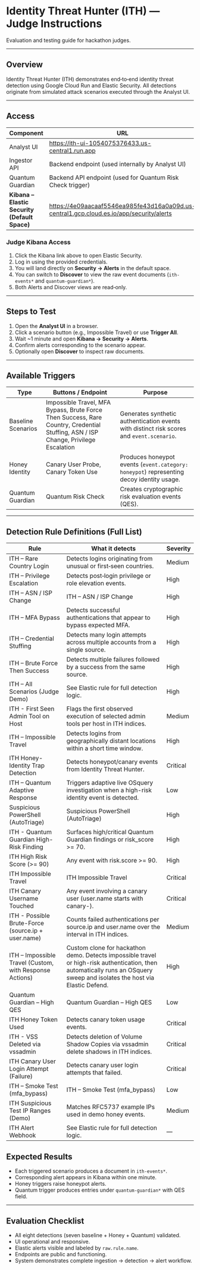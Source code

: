 # Identity Threat Hunter (ITH) — Judge Instructions

Evaluation and testing guide for hackathon judges.

---

## Overview

Identity Threat Hunter (ITH) demonstrates end‑to‑end identity threat detection using Google Cloud Run and Elastic Security.
All detections originate from simulated attack scenarios executed through the Analyst UI.

---

## Access

| Component | URL | Credentials |
|------------|-----|-------------|
| Analyst UI | https://ith-ui-1054075376433.us-central1.run.app | — |
| Ingestor API | Backend endpoint (used internally by Analyst UI) | — |
| Quantum Guardian | Backend API endpoint (used for Quantum Risk Check trigger) | — |
| **Kibana – Elastic Security (Default Space)** | https://4e09aacaaf5546ea985fe43d16a0a09d.us-central1.gcp.cloud.es.io/app/security/alerts | **Username:** `ith_judge`  •  **Password:** `Hackathon2025` |

### Judge Kibana Access
1. Click the Kibana link above to open Elastic Security.
2. Log in using the provided credentials.
3. You will land directly on **Security → Alerts** in the default space.
4. You can switch to **Discover** to view the raw event documents (`ith-events*` and `quantum-guardian*`).
5. Both Alerts and Discover views are read‑only.

---

## Steps to Test

1. Open the **Analyst UI** in a browser.
2. Click a scenario button (e.g., Impossible Travel) or use **Trigger All**.
3. Wait ~1 minute and open **Kibana → Security → Alerts**.
4. Confirm alerts corresponding to the scenario appear.
5. Optionally open **Discover** to inspect raw documents.

---

## Available Triggers

| Type | Buttons / Endpoint | Purpose |
|------|--------------------|----------|
| Baseline Scenarios | Impossible Travel, MFA Bypass, Brute Force Then Success, Rare Country, Credential Stuffing, ASN / ISP Change, Privilege Escalation | Generates synthetic authentication events with distinct risk scores and `event.scenario`. |
| Honey Identity | Canary User Probe, Canary Token Use | Produces honeypot events (`event.category: honeypot`) representing decoy identity usage. |
| Quantum Guardian | Quantum Risk Check | Creates cryptographic risk evaluation events (QES). |

---



## Detection Rule Definitions (Full List)

| Rule | What it detects | Severity |
|---|---|---|
| ITH – Rare Country Login | Detects logins originating from unusual or first‑seen countries. | Medium |
| ITH – Privilege Escalation | Detects post‑login privilege or role elevation events. | High |
| ITH – ASN / ISP Change | ITH – ASN / ISP Change | High |
| ITH – MFA Bypass | Detects successful authentications that appear to bypass expected MFA. | High |
| ITH – Credential Stuffing | Detects many login attempts across multiple accounts from a single source. | High |
| ITH – Brute Force Then Success | Detects multiple failures followed by a success from the same source. | High |
| ITH – All Scenarios (Judge Demo) | See Elastic rule for full detection logic. | High |
| ITH - First Seen Admin Tool on Host | Flags the first observed execution of selected admin tools per host in ITH indices. | Medium |
| ITH – Impossible Travel | Detects logins from geographically distant locations within a short time window. | High |
| ITH Honey-Identity Trap Detection | Detects honeypot/canary events from Identity Threat Hunter. | Critical |
| ITH – Quantum Adaptive Response | Triggers adaptive live OSquery investigation when a high-risk identity event is detected. | Low |
| Suspicious PowerShell (AutoTriage) | Suspicious PowerShell (AutoTriage) | High |
| ITH - Quantum Guardian High-Risk Finding | Surfaces high/critical Quantum Guardian findings or risk_score >= 70. | High |
| ITH High Risk Score (>= 90) | Any event with risk.score >= 90. | High |
| ITH Impossible Travel | ITH Impossible Travel | Critical |
| ITH Canary Username Touched | Any event involving a canary user (user.name starts with canary-). | Critical |
| ITH - Possible Brute-Force (source.ip + user.name) | Counts failed authentications per source.ip and user.name over the interval in ITH indices. | Medium |
| ITH – Impossible Travel (Custom, with Response Actions) | Custom clone for hackathon demo. Detects impossible travel or high-risk authentication, then automatically runs an OSquery sweep and isolates the host via Elastic Defend. | High |
| Quantum Guardian – High QES | Quantum Guardian – High QES | Low |
| ITH Honey Token Used | Detects canary token usage events. | Critical |
| ITH - VSS Deleted via vssadmin | Detects deletion of Volume Shadow Copies via vssadmin delete shadows in ITH indices. | Critical |
| ITH Canary User Login Attempt (Failure) | Detects canary user login attempts that failed. | Critical |
| ITH – Smoke Test (mfa_bypass) | ITH – Smoke Test (mfa_bypass) | Low |
| ITH Suspicious Test IP Ranges (Demo) | Matches RFC5737 example IPs used in demo honey events. | Medium |
| ITH Alert Webhook | See Elastic rule for full detection logic. | — |


## Expected Results

- Each triggered scenario produces a document in `ith-events*`.
- Corresponding alert appears in Kibana within one minute.
- Honey triggers raise honeypot alerts.
- Quantum trigger produces entries under `quantum-guardian*` with QES field.

---

## Evaluation Checklist

- All eight detections (seven baseline + Honey + Quantum) validated.
- UI operational and responsive.
- Elastic alerts visible and labeled by `raw.rule.name`.
- Endpoints are public and functioning.
- System demonstrates complete ingestion → detection → alert workflow.

